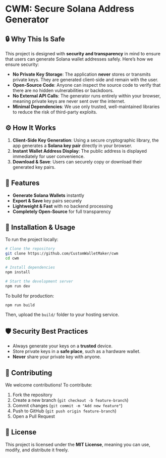 # CWM: Secure Solana Address Generator

## 🔒 Why This Is Safe

This project is designed with **security and transparency** in mind to ensure that users can generate Solana wallet addresses safely. Here’s how we ensure security:

- **No Private Key Storage**: The application **never** stores or transmits private keys. They are generated client-side and remain with the user.
- **Open-Source Code**: Anyone can inspect the source code to verify that there are no hidden vulnerabilities or backdoors.
- **No External API Calls**: The generator runs entirely within your browser, meaning private keys are never sent over the internet.
- **Minimal Dependencies**: We use only trusted, well-maintained libraries to reduce the risk of third-party exploits.

## ⚙️ How It Works

1. **Client-Side Key Generation**: Using a secure cryptographic library, the app generates a **Solana key pair** directly in your browser.
2. **Instant Wallet Address Display**: The public address is displayed immediately for user convenience.
3. **Download & Save**: Users can securely copy or download their generated key pairs.

## 🚀 Features

- **Generate Solana Wallets** instantly
- **Export & Save** key pairs securely
- **Lightweight & Fast** with no backend processing
- **Completely Open-Source** for full transparency

## 🔧 Installation & Usage

To run the project locally:

```sh
# Clone the repository
git clone https://github.com/CustomWalletMaker/cwm
cd cwm

# Install dependencies
npm install

# Start the development server
npm run dev
```

To build for production:

```sh
npm run build
```

Then, upload the `build/` folder to your hosting service.

## 🛡️ Security Best Practices

- Always generate your keys on a **trusted** device.
- Store private keys in a **safe place**, such as a hardware wallet.
- **Never** share your private key with anyone.

## 🤝 Contributing

We welcome contributions! To contribute:

1. Fork the repository
2. Create a new branch (`git checkout -b feature-branch`)
3. Commit changes (`git commit -m "Add new feature"`)
4. Push to GitHub (`git push origin feature-branch`)
5. Open a Pull Request

## 📜 License

This project is licensed under the **MIT License**, meaning you can use, modify, and distribute it freely.

